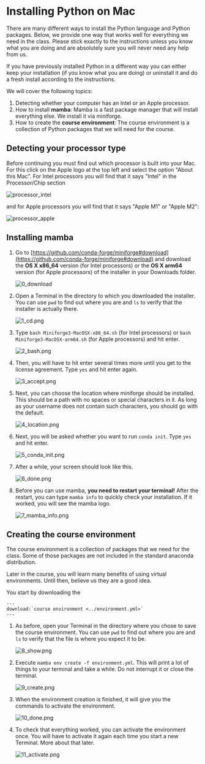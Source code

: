 # Installing Python on Mac

There are many different ways to install the Python language and Python packages. Below,
we provide one way that works well for everything we need in the class. Please stick
exactly to the instructions unless you know what you are doing and are absolutely sure
you will never need any help from us.

If you have previously installed Python in a different way you can either keep your
installation (if you know what you are doing) or uninstall it and do a fresh install
according to the instructions.

We will cover the following topics:

1. Detecting whether your computer has an Intel or an Apple processor.
1. How to install **mamba**: Mamba is a fast package manager that will install
   everything else. We install it via miniforge.
1. How to create the **course environment**: The course environment is a collection of
   Python packages that we will need for the course.

## Detecting your processor type

Before continuing you must find out which processor is built into your Mac. For this
click on the Apple logo at the top left and select the option "About this Mac". For
Intel processors you will find that it says "Intel" in the Processor/Chip section

![processor_intel](processor_intel.png)

and for Apple processors you will find that it says "Apple M1" or "Apple M2":

![processor_apple](processor_apple.png)

## Installing mamba

1. Go to
   [https://github.com/conda-forge/miniforge#download](https://github.com/conda-forge/miniforge#download)
   and download the **OS X x86_64** version (for Intel processors) or the **OS X arm64**
   version (for Apple processors) of the installer in your Downloads folder.

   ![0_download](0_download.png)

1. Open a Terminal in the directory to which you downloaded the installer. You can use
   `pwd` to find out where you are and `ls` to verify that the installer is actually
   there.

   ![1_cd.png](1_cd.png)

1. Type `bash Miniforge3-MacOSX-x86_64.sh` (for Intel processors) or
   `bash Miniforge3-MacOSX-arm64.sh` (for Apple processors) and hit enter.

   ![2_bash.png](2_bash.png)

1. Then, you will have to hit enter several times more until you get to the license
   agreement. Type `yes` and hit enter again.

   ![3_accept.png](3_accept.png)

1. Next, you can choose the location where miniforge should be installed. This should be
   a path with no spaces or special characters in it. As long as your username does not
   contain such characters, you should go with the default.

   ![4_location.png](4_location.png)

1. Next, you will be asked whether you want to run `conda init`. Type `yes` and hit
   enter.

   ![5_conda_init.png](5_conda_init.png)

1. After a while, your screen should look like this.

   ![6_done.png](6_done.png)

1. Before you can use mamba, **you need to restart your terminal!** After the restart,
   you can type `mamba info` to quickly check your installation. If it worked, you will
   see the mamba logo.

   ![7_mamba_info.png](7_mamba_info.png)

## Creating the course environment

The course environment is a collection of packages that we need for the class. Some of
those packages are not included in the standard anaconda distribution.

Later in the course, you will learn many benefits of using virtual environments. Until
then, believe us they are a good idea.

You start by downloading the

```{eval-rst}
---
download:`course environment <../environment.yml>`
---
```

1. As before, open your Terminal in the directory where you chose to save the course
   environment. You can use `pwd` to find out where you are and `ls` to verify that the
   file is where you expect it to be.

   ![8_show.png](8_show.png)

1. Execute `mamba env create -f environment.yml`. This will print a lot of things to
   your terminal and take a while. Do not interrupt it or close the terminal.

   ![9_create.png](9_create.png)

1. When the environment creation is finished, it will give you the commands to activate
   the environment.

   ![10_done.png](10_done.png)

1. To check that everything worked, you can activate the environment once. You will have
   to activate it again each time you start a new Terminal. More about that later.

   ![11_activate.png](11_activate.png)
